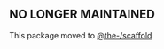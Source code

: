 ## NO LONGER MAINTAINED

This package moved to [@the-/scaffold](https://www.npmjs.com/package/@the-/scaffold)
      